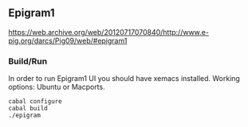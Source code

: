 ## Epigram1

https://web.archive.org/web/20120717070840/http://www.e-pig.org/darcs/Pig09/web/#epigram1

### Build/Run

In order to run Epigram1 UI you should have xemacs installed. Working options: Ubuntu or Macports.

```
cabal configure
cabal build
./epigram
```
